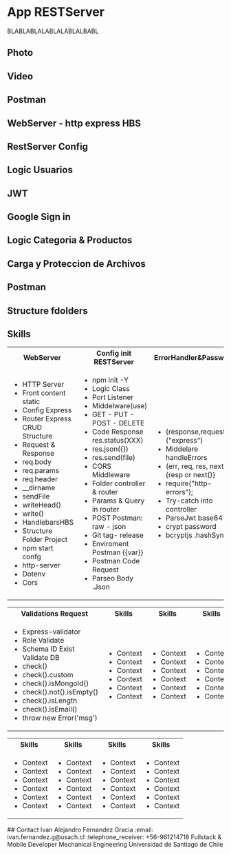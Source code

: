 # App RESTServer

BLABLABLALABLALABLALBABL

## Photo
## Video 

## Postman 
## WebServer - http express HBS
## RestServer Config 
## Logic Usuarios 
## JWT 
## Google Sign in 
## Logic Categoria & Productos 
## Carga y Proteccion de Archivos 
## Postman 

## Structure fdolders 

<!-- Tech -->
## Skills
<table>
  <tbody>
    <tr>
      <th align="center">WebServer</th>
      <th align="center">Config init RESTServer</th>  
      <th align="center">ErrorHandler&Password</th>      
      <th align="center">DataBase MongoDB </th>      
    </tr>
    <td>
        <ul>
          <li>HTTP Server</li>
          <li>Front content static</li>
          <li>Config Express</li>
          <li>Router Express CRUD Structure</li>
          <li>Request & Response</li>
          <li>req.body</li>
          <li>req.params</li>
          <li>req.header</li>
          <li>__dirname</li>
          <li>sendFile</li>
          <li>writeHead()</li>
          <li>write()</li>
          <li>HandlebarsHBS</li>
          <li>Structure Folder Project</li>
          <li>npm start confg</li>
          <li>http-server</li>
          <li>Dotenv</li>
          <li>Cors</li>
        </ul>
     </td>    
     <td>
         <ul>
          <li>npm init -Y</li>
          <li>Logic Class</li>
          <li>Port Listener</li>
          <li>Middelware(use)</li>
          <li>GET - PUT - POST - DELETE</li>
          <li>Code Response res.status(XXX)</li>
          <li>res.json({})</li>
          <li>res.send(file)</li>
          <li>CORS Middleware</li>
          <li>Folder controller & router</li>
          <li>Params & Query in router</li>
          <li>POST Postman: raw - json</li>
          <li>Git tag- release</li>
          <li>Enviroment Postman {{var}}</li>
          <li>Postman Code Request </li>
          <li>Parseo Body .Json</li>
        </ul>
     </td>
     <td>
        <ul>
          <li>{response,request}=("express")</li>
          <li>Middelare handleErrors</li>
          <li>(err, req, res, next)=>{resp or next()}</li>
          <li>require("http-errors");</li>
          <li>Try-catch into controller</li>
          <li>ParseJwt base64</li>
          <li>crypt password</li>
          <li>bcryptjs .hashSync</li>
        </ul>
     </td>
     <td>
        <ul>
          <li>ODM: Mongoose</li>
          <li>Config DataBase Mongo</li>
          <li>Mongo Atlas</li>
          <li>Mongo DB Compass</li>
          <li>Schema Mongoose</li>
          <li>Schema.methods.toJSON</li>
          <li>Schema.findOne</li>
          <li>Schema.findById</li>
          <li>Schema.countDocuments</li>
          <li>Schema.find(query)</li>
          <li>Schema.skip.limit</li>
          <li>Schema.limit</li>
          <li>Schema.save()</li>
          <li>Schema.findByIdAndUpdate</li>
          <li>Delete Property Schema</li>
          <li>Promise all [Scheme.method()]</li>
        </ul>
     </td>
  </tbody>
</table>
<table>
  <tbody>
     <tr>
      <th align="center">Validations Request</th>           
      <th align="center">Skills</th>  
      <th align="center">Skills</th>      
      <th align="center">Skills</th>           
    </tr>
    <td>
        <ul>
          <li>Express-validator</li>
          <li>Role Validate</li>
          <li>Schema ID Exist Validate DB</li>
          <li>check()</li>
          <li>check().custom</li>
          <li>check().isMongoId()</li>
          <li>check().not().isEmpty()</li>
          <li>check().isLength</li>
          <li>check().isEmail()</li>
          <li>throw new Error('msg')</li>
        </ul>
     </td>    
     <td>
         <ul>
          <li>Context</li>
          <li>Context</li>
          <li>Context</li>
          <li>Context</li>
          <li>Context</li>
          <li>Context</li>
        </ul>
     </td>
     <td>
        <ul>
          <li>Context</li>
          <li>Context</li>
          <li>Context</li>
          <li>Context</li>
          <li>Context</li>
          <li>Context</li>
        </ul>
     </td>
     <td>
        <ul>
          <li>Context</li>
          <li>Context</li>
          <li>Context</li>
          <li>Context</li>
          <li>Context</li>
          <li>Context</li>
        </ul>
     </td>
  </tbody>
</table>
<table>
  <tbody>
     <tr>
      <th align="center">Skills</th>
      <th align="center">Skills</th>  
      <th align="center">Skills</th>      
      <th align="center">Skills</th>           
    </tr>
    <td>
        <ul>
          <li>Context</li>
          <li>Context</li>
          <li>Context</li>
          <li>Context</li>
          <li>Context</li>
          <li>Context</li>
        </ul>
     </td>    
     <td>
         <ul>
          <li>Context</li>
          <li>Context</li>
          <li>Context</li>
          <li>Context</li>
          <li>Context</li>
          <li>Context</li>
        </ul>
     </td>
     <td>
        <ul>
          <li>Context</li>
          <li>Context</li>
          <li>Context</li>
          <li>Context</li>
          <li>Context</li>
          <li>Context</li>
        </ul>
     </td>
     <td>
        <ul>
          <li>Context</li>
          <li>Context</li>
          <li>Context</li>
          <li>Context</li>
          <li>Context</li>
          <li>Context</li>
        </ul>
     </td>
  </tbody>
</table>
<!-- CONTACT -->
## Contact
Ivan Alejandro Fernandez Gracia  
:email: ivan.fernandez.g@usach.cl  
:telephone_receiver: +56-961214718  
Fullstack & Mobile Developer  
Mechanical Engineering  
Universidad de Santiago de Chile
